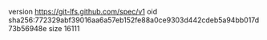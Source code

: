 version https://git-lfs.github.com/spec/v1
oid sha256:772329abf39016aa6a57eb152fe88a0ce9303d442cdeb5a94bb017d73b56948e
size 16111
